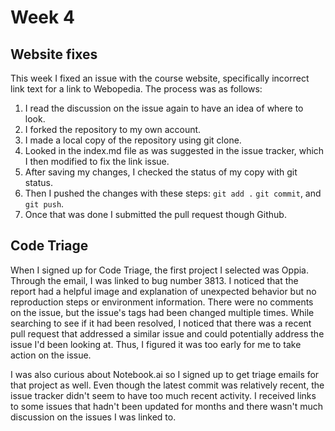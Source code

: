 # Week 4

## Website fixes

This week I fixed an issue with the course website, specifically incorrect link text for a link to Webopedia. The process was as follows:
1. I read the discussion on the issue again to have an idea of where to look.
2. I forked the repository to my own account.
3. I made a local copy of the repository using git clone.
4. Looked in the index.md file as was suggested in the issue tracker, which I then modified to fix the link issue.
5. After saving my changes, I checked the status of my copy with git status.
6. Then I pushed the changes with these steps: `git add .` `git commit`, and `git push`.
7. Once that was done I submitted the pull request though Github.

## Code Triage

When I signed up for Code Triage, the first project I selected was Oppia. Through the email, I was linked to bug number 3813.
I noticed that the report had a helpful image and explanation of unexpected behavior but no reproduction steps or environment information.
There were no comments on the issue, but the issue's tags had been changed multiple times. While searching to see if it had been resolved,
I noticed that there was a recent pull request that addressed a similar issue and could potentially address the issue I'd been looking at.
Thus, I figured it was too early for me to take action on the issue.

I was also curious about Notebook.ai so I signed up to get triage emails for that project as well. Even though the latest commit was relatively recent, the issue tracker didn't seem to have too much recent activity. I received links to some issues that hadn't been updated for months and there wasn't much discussion on the issues I was linked to. 
